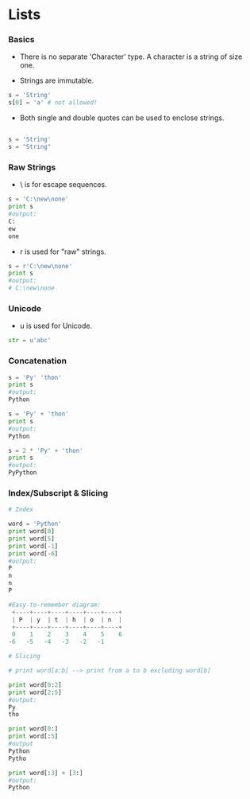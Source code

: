 # Lists

### Basics
* There is no separate 'Character' type. A character is a string of size one.

* Strings are immutable.

```python
s = 'String'
s[0] = 'a' # not allowed!
```

* Both single and double quotes can be used to enclose strings.

```python

s = 'String'
s = "String"
```

### Raw Strings
* \ is for escape sequences.

```python
s = 'C:\new\none'
print s
#output:
C:
ew
one 
```

* r is used for "raw" strings.
```python
s = r'C:\new\none'
print s
#output:
# C:\new\none
```

### Unicode

* u is used for Unicode.

```python
str = u'abc'
```
### Concatenation

```python
s = 'Py' 'thon'
print s
#output:
Python

s = 'Py' + 'thon'
print s
#output:
Python

s = 2 * 'Py' + 'thon'
print s
#output:
PyPython
```

### Index/Subscript & Slicing
```python
# Index

word = 'Python'
print word[0]
print word[5]
print word[-1]
print word[-6]
#output:
P
n
n
P

#Easy-to-remember diagram:
 +----+----+----+----+----+----+
 | P  | y  | t  | h  | o  | n  |
 +----+----+----+----+----+----+
 0    1    2    3    4    5    6
-6   -5   -4   -3   -2   -1     

# Slicing

# print word[a:b] --> print from a to b excluding word[b]

print word[0:2]
print word[2:5]
#output:
Py
tho

print word[0:]
print word[:5]
#output
Python
Pytho

print word[:3] + [3:]
#output:
Python
```


